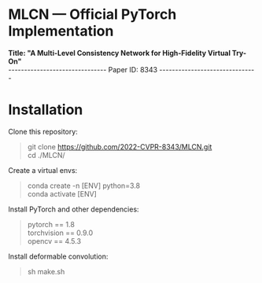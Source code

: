 # MLCN — Official PyTorch Implementation
**Title: "A Multi-Level Consistency Network for High-Fidelity Virtual Try-On"**  
-------------------------------  Paper ID: 8343  -------------------------------
# Installation
Clone this repository:  
> git clone https://github.com/2022-CVPR-8343/MLCN.git  
> cd ./MLCN/

Create a virtual envs:
> conda create -n [ENV] python=3.8  
> conda activate [ENV]

Install PyTorch and other dependencies:  
> pytorch == 1.8  
> torchvision == 0.9.0  
> opencv == 4.5.3  

Install deformable convolution:  
> sh make.sh  

 
